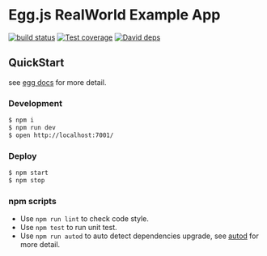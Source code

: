 # Egg.js RealWorld Example App

[![build status][travis-image]][travis-url]
[![Test coverage][codecov-image]][codecov-url]
[![David deps][david-image]][david-url]

[travis-image]: https://img.shields.io/travis/sinchang/eggjs-realworld-example-app.svg?style=flat-square
[travis-url]: https://travis-ci.org/sinchang/eggjs-realworld-example-app
[codecov-image]: https://img.shields.io/codecov/c/github/sinchang/eggjs-realworld-example-app.svg?style=flat-square
[codecov-url]: https://codecov.io/gh/sinchang/eggjs-realworld-example-app
[david-image]: https://img.shields.io/david/sinchang/eggjs-realworld-example-app.svg?style=flat-square
[david-url]: https://david-dm.org/sinchang/eggjs-realworld-example-app

## QuickStart

<!-- add docs here for user -->

see [egg docs][egg] for more detail.

### Development

```bash
$ npm i
$ npm run dev
$ open http://localhost:7001/
```

### Deploy

```bash
$ npm start
$ npm stop
```

### npm scripts

* Use `npm run lint` to check code style.
* Use `npm test` to run unit test.
* Use `npm run autod` to auto detect dependencies upgrade, see [autod](https://www.npmjs.com/package/autod) for more detail.

[egg]: https://eggjs.org
